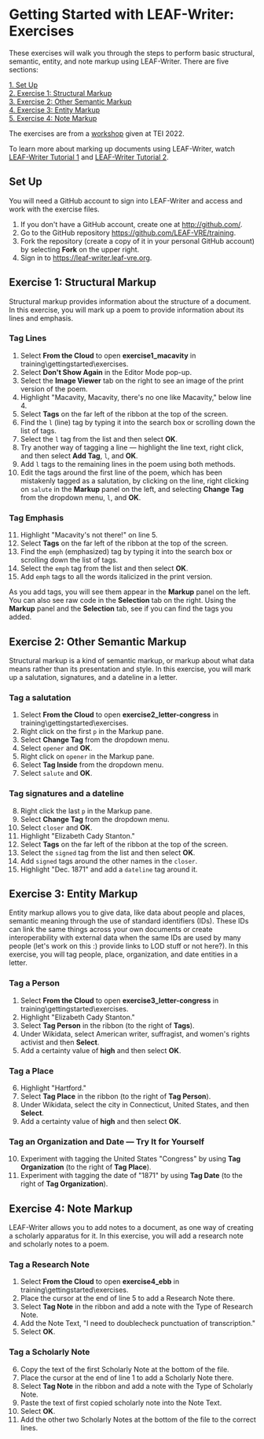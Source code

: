 # Getting Started with LEAF-Writer: Exercises

These exercises will walk you through the steps to perform basic structural, semantic, entity, and note markup using LEAF-Writer. There are five sections:

[1. Set Up](#set-up)  
[2. Exercise 1: Structural Markup](#exercise-1)  
[3. Exercise 2: Other Semantic Markup](#exercise-2)  
[4. Exercise 3: Entity Markup](#exercise-3)  
[5. Exercise 4: Note Markup](#exercise-4)  

The exercises are from a [workshop](https://docs.google.com/presentation/d/10e899QyGt-fN79SzKLckX57Vx_AlDbLA4RfmZ0jE_-U/edit#slide=id.g13ec423ffec_0_0 "workshop slides") given at TEI 2022.

To learn more about marking up documents using LEAF-Writer, watch [LEAF-Writer Tutorial 1](https://www.youtube.com/watch?v=mMGVZte9NbA) and [LEAF-Writer Tutorial 2](https://www.youtube.com/watch?v=nJTtJG7VhWo).


## <a name="set-up"></a>Set Up

You will need a GitHub account to sign into LEAF-Writer and access and work with the exercise files.

1. If you don't have a GitHub account, create one at http://github.com/.
2. Go to the GitHub repository https://github.com/LEAF-VRE/training.
3. Fork the repository (create a copy of it in your personal GitHub account) by selecting __Fork__ on the upper right.
4. Sign in to https://leaf-writer.leaf-vre.org.

## <a name="exercise-1"></a> Exercise 1: Structural Markup

Structural markup provides information about the structure of a document. In this exercise, you will mark up a poem to provide information about its lines and emphasis.

### Tag Lines ###

1. Select __From the Cloud__ to open __exercise1_macavity__ in training\gettingstarted\exercises.
2. Select __Don't Show Again__ in the Editor Mode pop-up.
3. Select the __Image Viewer__ tab on the right to see an image of the print version of the poem.
4. Highlight "Macavity, Macavity, there's no one like Macavity," below line 4.
5. Select __Tags__ on the far left of the ribbon at the top of the screen.
6. Find the `l` (line) tag by typing it into the search box or scrolling down the list of tags.
7. Select the `l` tag from the list and then select __OK__.
8. Try another way of tagging a line — highlight the line text, right click, and then select __Add Tag__, `l`, and __OK__.
9. Add `l` tags to the remaining lines in the poem using both methods.
10. Edit the tags around the first line of the poem, which has been mistakenly tagged as a salutation, by clicking on the line, right clicking on `salute` in the __Markup__ panel on the left, and selecting __Change Tag__ from the dropdown menu, `l`, and __OK__.

### Tag Emphasis ###

11. Highlight "Macavity's not there!" on line 5.
12. Select __Tags__ on the far left of the ribbon at the top of the screen.
13. Find the `emph` (emphasized) tag by typing it into the search box or scrolling down the list of tags.
14. Select the `emph` tag from the list and then select __OK__.
15. Add `emph` tags to all the words italicized in the print version.

As you add tags, you will see them appear in the __Markup__ panel on the left. You can also see raw code in the __Selection__ tab on the right. Using the __Markup__ panel and the __Selection__ tab, see if you can find the tags you added.

## <a name="exercise-2"></a> Exercise 2: Other Semantic Markup

Structural markup is a kind of semantic markup, or markup about what data means rather than its presentation and style. In this exercise, you will mark up a salutation, signatures, and a dateline in a letter.

### Tag a salutation ###

1. Select __From the Cloud__ to open __exercise2_letter-congress__ in training\gettingstarted\exercises.
2. Right click on the first `p` in the Markup pane.
3. Select __Change Tag__ from the dropdown menu.
4. Select `opener` and __OK__.
5. Right click on `opener` in the Markup pane.
6. Select __Tag Inside__ from the dropdown menu.
7. Select `salute` and __OK__.

### Tag signatures and a dateline ###

8. Right click the last `p` in the Markup pane.
9. Select __Change Tag__ from the dropdown menu.
10. Select `closer` and __OK__.
11. Highlight "Elizabeth Cady Stanton."
12. Select __Tags__ on the far left of the ribbon at the top of the screen.
13. Select the `signed` tag from the list and then select __OK__.
14. Add `signed` tags around the other names in the `closer`.
15. Highlight "Dec. 1871" and add a `dateline` tag around it.

## <a name="exercise-3"></a> Exercise 3: Entity Markup

Entity markup allows you to give data, like data about people and places, semantic meaning through the use of standard identifiers (IDs). These IDs can link the same things across your own documents or create interoperability with external data when the same IDs are used by many people (let's work on this :) provide links to LOD stuff or not here?). In this exercise, you will tag people, place, organization, and date entities in a letter.

### Tag a Person ###
1. Select __From the Cloud__ to open __exercise3_letter-congress__ in training\gettingstarted\exercises.
2. Highlight "Elizabeth Cady Stanton." 
3. Select __Tag Person__ in the ribbon (to the right of __Tags__).
4. Under Wikidata, select American writer, suffragist, and women's rights activist and then __Select__.
5. Add a certainty value of __high__ and then select __OK__.

### Tag a Place

6. Highlight "Hartford."
7. Select __Tag Place__ in the ribbon (to the right of __Tag Person__).
8. Under Wikidata, select the city in Connecticut, United States, and then __Select__.
9. Add a certainty value of __high__ and then select __OK__.

### Tag an Organization and Date — Try It for Yourself ###
10. Experiment with tagging the United States "Congress" by using __Tag Organization__ (to the right of __Tag Place__).
11. Experiment with tagging the date of "1871" by using __Tag Date__ (to the right of __Tag Organization__).

## <a name="exercise-4"></a> Exercise 4: Note Markup

LEAF-Writer allows you to add notes to a document, as one way of creating a scholarly apparatus for it. In this exercise, you will add a research note and scholarly notes to a poem.

### Tag a Research Note ###

1. Select __From the Cloud__ to open __exercise4_ebb__ in training\gettingstarted\exercises.
2. Place the cursor at the end of line 5 to add a Research Note there.
3. Select __Tag Note__ in the ribbon and add a note with the Type of Research Note. 
4. Add the Note Text, "I need to doublecheck punctuation of transcription."
5. Select __OK__.

### Tag a Scholarly Note ###

6. Copy the text of the first Scholarly Note at the bottom of the file.
7. Place the cursor at the end of line 1 to add a Scholarly Note there.
8. Select __Tag Note__ in the ribbon and add a note with the Type of Scholarly Note. 
9. Paste the text of first copied scholarly note into the Note Text.
10. Select __OK__. 
11. Add the other two Scholarly Notes at the bottom of the file to the correct lines.
